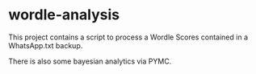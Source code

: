 # wordle-analysis

This project contains a script to process a Wordle Scores contained in a WhatsApp.txt backup. 

There is also some bayesian analytics via PYMC. 
